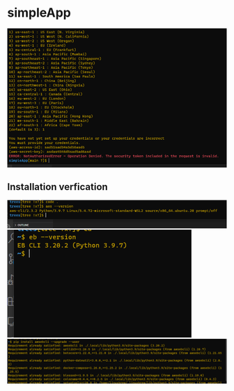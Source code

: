 # simpleApp

![](lab-16.PNG)

## Installation verfication
![](awsInstallation.PNG)
![](EB-Cli-installain.PNG)
![](pip.PNG)













